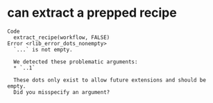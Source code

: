 # can extract a prepped recipe

    Code
      extract_recipe(workflow, FALSE)
    Error <rlib_error_dots_nonempty>
      `...` is not empty.
      
      We detected these problematic arguments:
      * `..1`
      
      These dots only exist to allow future extensions and should be empty.
      Did you misspecify an argument?

